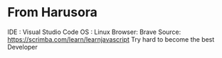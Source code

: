 # From Harusora
IDE : Visual Studio Code
OS : Linux
Browser: Brave
Source: https://scrimba.com/learn/learnjavascript
Try hard to become the best Developer
